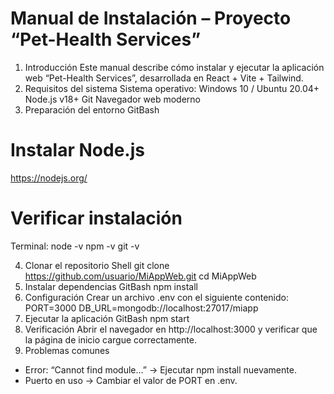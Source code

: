 # Manual de Instalación – Proyecto “Pet-Health Services”
1. Introducción
Este manual describe cómo instalar y ejecutar la aplicación web “Pet-Health Services”, desarrollada en React + Vite + Tailwind.
2. Requisitos del sistema
Sistema operativo: Windows 10 / Ubuntu 20.04+
Node.js v18+
Git
Navegador web moderno
3. Preparación del entorno
GitBash
# Instalar Node.js
https://nodejs.org/

# Verificar instalación
Terminal: 
node -v
npm -v
git -v

4. Clonar el repositorio
Shell
git clone https://github.com/usuario/MiAppWeb.git
cd MiAppWeb
5. Instalar dependencias
GitBash
npm install
6. Configuración Crear un archivo .env con el siguiente contenido:
PORT=3000
DB_URL=mongodb://localhost:27017/miapp
7. Ejecutar la aplicación
GitBash
npm start
8. Verificación Abrir el navegador en http://localhost:3000 y verificar que la página de inicio cargue correctamente.
9. Problemas comunes
- Error: “Cannot find module…” → Ejecutar npm install nuevamente.
- Puerto en uso → Cambiar el valor de PORT en .env.
